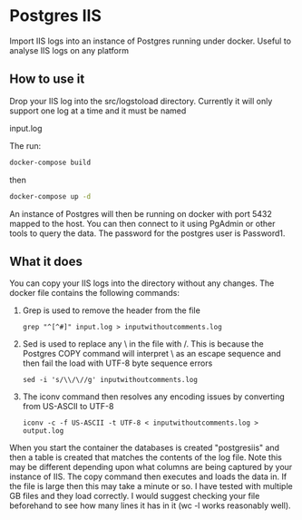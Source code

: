 # Postgres IIS

Import IIS logs into an instance of Postgres running under docker. Useful to analyse IIS logs on any platform

## How to use it 

Drop your IIS log into the src/logstoload directory. Currently it will only support one log at a time
and it must be named 

input.log

The run:

```bash
docker-compose build 
```

then

```bash
docker-compose up -d 
```

An instance of Postgres will then be running on docker with port 5432 mapped to the host.
You can then connect to it using PgAdmin or other tools to query the data. The password 
for the postgres user is Password1. 

## What it does

You can copy your IIS logs into the directory without any changes. The docker file contains the following
commands:
1. Grep is used to remove the header from the file
    ```
    grep "^[^#]" input.log > inputwithoutcomments.log
    ```
2. Sed is used to replace any \ in the file with /. This is because the Postgres COPY command will 
interpret \ as an escape sequence and then fail the load with UTF-8 byte sequence errors
    ```
    sed -i 's/\\/\//g' inputwithoutcomments.log
    ```
3. The iconv command then resolves any encoding issues by converting from US-ASCII to UTF-8
    ```
    iconv -c -f US-ASCII -t UTF-8 < inputwithoutcomments.log > output.log
    ```

When you start the container the databases is created "postgresiis" and then a table is created that
matches the contents of the log file. Note this may be different depending upon what columns are being captured 
by your instance of IIS. The copy command then executes and loads the data in. If the file is large then 
this may take a minute or so. I have tested with multiple GB files and they load correctly. I would 
suggest checking your file beforehand to see how many lines it has in it (wc -l <filename> works reasonably well).

